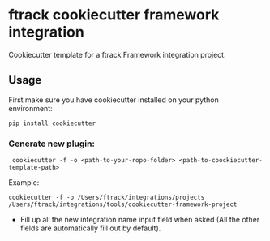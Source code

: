 # ftrack cookiecutter framework integration

Cookiecutter template for a ftrack Framework integration project.

## Usage

First make sure you have cookiecutter installed on your python environment:

    pip install cookiecutter

### Generate new plugin:

     cookiecutter -f -o <path-to-your-ropo-folder> <path-to-coockiecutter-template-path> 

Example:

    cookiecutter -f -o /Users/ftrack/integrations/projects /Users/ftrack/integrations/tools/cookiecutter-framework-project 

* Fill up all the new integration name input field when asked (All the other fields are automatically fill out by default).

